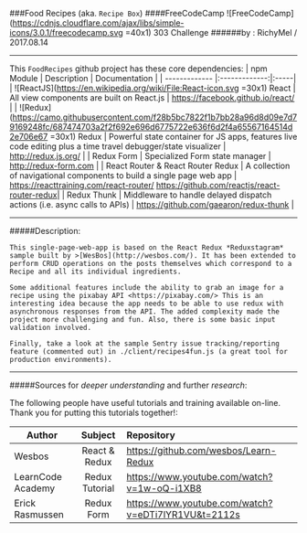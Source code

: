 ###Food Recipes  (aka. `Recipe Box`)
####FreeCodeCamp ![FreeCodeCamp](https://cdnjs.cloudflare.com/ajax/libs/simple-icons/3.0.1/freecodecamp.svg =40x1) 303 Challenge 
######by  : RichyMel / 2017.08.14
***    
This `FoodRecipes` github project has these core dependencies:
| npm Module        | Description           | Documentation  |
| ------------- |:-------------:|:-----|
| ![ReactJS](https://en.wikipedia.org/wiki/File:React-icon.svg =30x1) React  | All view components are built on React.js | <https://facebook.github.io/react/> |
| ![Redux](https://camo.githubusercontent.com/f28b5bc7822f1b7bb28a96d8d09e7d79169248fc/687474703a2f2f692e696d6775722e636f6d2f4a65567164514d2e706e67 =30x1) Redux  | Powerful state container for JS apps, features live code editing plus a time travel debugger/state visualizer | <http://redux.js.org/> |
| Redux Form | Specialized Form state manager  | <http://redux-form.com> |
| React Router & React Router Redux | A collection of navigational components to build a single page web app | <https://reacttraining.com/react-router/> <https://github.com/reactjs/react-router-redux>|
| Redux Thunk | Middleware to handle delayed dispatch actions (i.e. async calls to APIs) | <https://github.com/gaearon/redux-thunk> |
***
#####Description:
```
This single-page-web-app is based on the React Redux *Reduxstagram* sample built by >[WesBos](http://wesbos.com/). It has been extended to perform CRUD operations on the posts themselves which correspond to a Recipe and all its individual ingredients.

Some additional features include the ability to grab an image for a recipe using the pixabay API <https://pixabay.com/> This is an interesting idea because the app needs to be able to use redux with asynchronous responses from the API. The added complexity made the project more challenging and fun. Also, there is some basic input validation involved.

Finally, take a look at the sample Sentry issue tracking/reporting feature (commented out) in ./client/recipes4fun.js (a great tool for production environments).
```
***
#####Sources for *deeper understanding* and further *research*:

The following people have useful tutorials and training available on-line. Thank you for putting this tutorials together!:

| Author        | Subject           | Repository  |
| ------------- |:-------------:|:-----|
| Wesbos  | React & Redux | https://github.com/wesbos/Learn-Redux |
| LearnCode Academy  | Redux Tutorial | https://www.youtube.com/watch?v=1w-oQ-i1XB8 |
| Erick Rasmussen | Redux Form  | https://www.youtube.com/watch?v=eDTi7lYR1VU&t=2112s|
